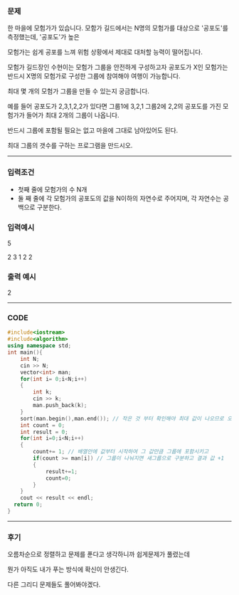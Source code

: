 ### 문제
한 마을에 모험가가 있습니다. 모함가 길드에서는 N명의 모험가를 대상으로 '공포도'를 측정했는데, '공포도'가 높은

모험가는 쉽게 공포를 느껴 위험 상황에서 제대로 대처할 능력이 떨어집니다.

모험가 길드장인 수현이는 모험가 그룹을 안전하게 구성하고자 공포도가 X인 모험가는 반드시 X명의 모험가로 구성한 그룹에 참여해야 여행이 가능합니다.

최대 몇 개의 모험가 그룹을 만들 수 있는지 궁금합니다.

예를 들어 공포도가 2,3,1,2,2가 있다면 그룹1에 3,2,1 그룹2에 2,2의 공포도를 가진 모험가가 들어가 최대 2개의 그룹이 나옵니다.

반드시 그룹에 포함될 필요는 없고 마을에 그대로 남아있어도 된다.

최대 그룹의 갯수를 구하는 프로그램을 만드시오.

------------------------------------------------------

### 입력조건

* 첫째 줄에 모험가의 수 N개 
* 둘 째 줄에 각 모험가의 공포도의 값을 N이하의 자연수로 주어지며, 각 자연수는 공백으로 구분한다.

### 입력예시

5

2 3 1 2 2 

### 출력 예시

2

------------------------------------------------------------

### CODE

```C++
#include<iostream>
#include<algorithm>
using namespace std;
int main(){
    int N;
    cin >> N;
    vector<int> man;
    for(int i= 0;i<N;i++)
    {
        int k;
        cin >> k;
        man.push_back(k);
    }
    sort(man.begin(),man.end()); // 작은 것 부터 확인해야 최대 값이 나오므로 오름차순정렬
    int count = 0;
    int result = 0;
    for(int i=0;i<N;i++)
    {
        count+= 1; // 배열안에 값부터 시작하여 그 값만큼 그룹에 포함시키고
        if(count >= man[i]) // 그룹이 나눠지면 새그룹으로 구분하고 결과 값 +1
        {
            result+=1; 
            count=0;
        }
    }
    cout << result << endl;
  return 0;
}
```

-----------------------------------------------

### 후기

오름차순으로 정렬하고 문제를 푼다고 생각하니까 쉽게문제가 풀렸는데

뭔가 아직도 내가 푸는 방식에 확신이 안생긴다.

다른 그리디 문제들도 풀어봐야겠다.
